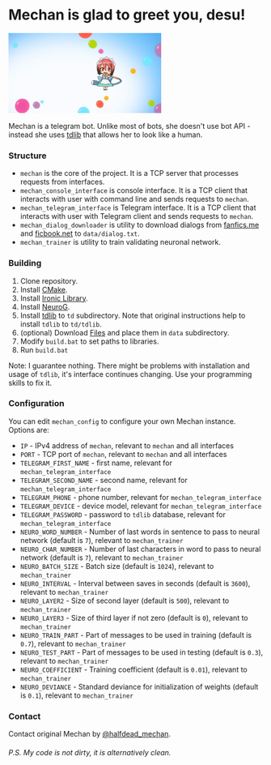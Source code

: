 # Mechan is glad to greet you, desu!
<img src="data/mechan.png" alt="Mechan" width="60%" />
     
Mechan is a telegram bot. Unlike most of bots, she doesn't use bot API \- instead she uses [tdlib](https://core.telegram.org/tdlib) that allows her to look like a human.

### Structure
 - `mechan` is the core of the project. It is a TCP server that processes requests from interfaces.
 - `mechan_console_interface` is console interface. It is a TCP client that interacts with user with command line and sends requests to `mechan`.
 - `mechan_telegram_interface` is Telegram interface. It is a TCP client that interacts with user with Telegram client and sends requests to `mechan`.
 - `mechan_dialog_downloader` is utility to download dialogs from [fanfics.me](https://fanfics.me) and [ficbook.net](https://ficbook.net) to `data/dialog.txt`.
 - `mechan_trainer` is utility to train validating neuronal network.

### Building
1) Clone repository.
2) Install [CMake](https://cmake.org).
3) Install [Ironic Library](https://github.com/Meta-chan/ironic_library).
4) Install [NeuroG](https://github.com/Meta-chan/NeuroG).
5) Install [tdlib](https://core.telegram.org/tdlib) to `td` subdirectory. Note that original instructions help to install `tdlib` to `td/tdlib`.
6) (optional) Download [Files](https://drive.google.com/drive/folders/145HLT_S2EaRzAvD0R1s121Do4rLAN5V9?usp=sharing) and place them in `data` subdirectory.
7) Modify `build.bat` to set paths to libraries.
8) Run `build.bat`

Note: I guarantee nothing. There might be problems with installation and usage of `tdlib`, it's interface continues changing. Use your programming skills to fix it.

### Configuration
You can edit `mechan_config` to configure your own Mechan instance. Options are:
 - `IP` \- IPv4 address of `mechan`, relevant to `mechan` and all interfaces
 - `PORT` \- TCP port of `mechan`, relevant to `mechan` and all interfaces
 - `TELEGRAM_FIRST_NAME` \- first name, relevant for `mechan_telegram_interface`
 - `TELEGRAM_SECOND_NAME` \- second name, relevant for `mechan_telegram_interface`
 - `TELEGRAM_PHONE` \- phone number, relevant for `mechan_telegram_interface`
 - `TELEGRAM_DEVICE` \- device model, relevant for `mechan_telegram_interface`
 - `TELEGRAM_PASSWORD` \- password to `tdlib` database, relevant for `mechan_telegram_interface`
 - `NEURO_WORD_NUMBER` \- Number of last words in sentence to pass to neural network (default is `7`), relevant to `mechan_trainer`
 - `NEURO_CHAR_NUMBER` \- Number of last characters in word to pass to neural network (default is `7`), relevant to `mechan_trainer`
 - `NEURO_BATCH_SIZE` \- Batch size (default is `1024`), relevant to `mechan_trainer`
 - `NEURO_INTERVAL` \- Interval between saves in seconds (default is `3600`), relevant to `mechan_trainer`
 - `NEURO_LAYER2` \- Size of second layer (default is `500`), relevant to `mechan_trainer`
 - `NEURO_LAYER3` \- Size of third layer if not zero (default is `0`), relevant to `mechan_trainer`
 - `NEURO_TRAIN_PART` \- Part of messages to be used in training (default is `0.7`), relevant to `mechan_trainer`
 - `NEURO_TEST_PART` \- Part of messages to be used in testing (default is `0.3`), relevant to `mechan_trainer`
 - `NEURO_COEFFICIENT` \- Training coefficient (default is `0.01`), relevant to `mechan_trainer`
 - `NEURO_DEVIANCE` \- Standard deviance for initialization of weights (default is `0.1`), relevant to `mechan_trainer`

### Contact
Contact original Mechan by [@halfdead_mechan](https://t.me/halfdead_mechan).

###### P.S. My code is not dirty, it is alternatively clean.
